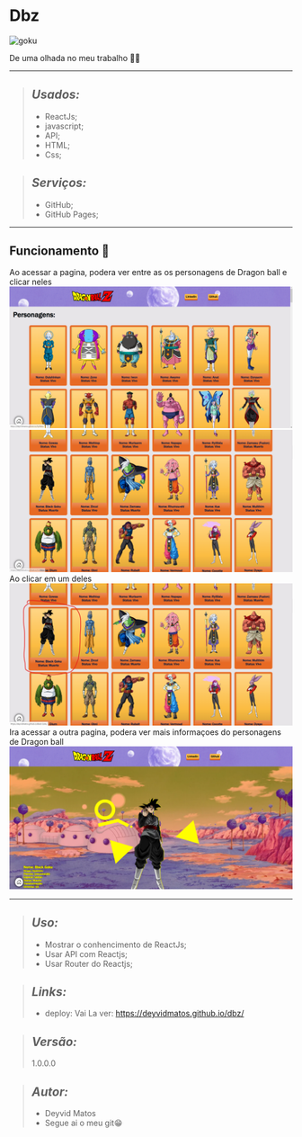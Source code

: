 # Dbz

![goku](https://metagalaxia.com.br/wp-content/uploads/2022/09/Dragon-Ball-Z.gif)

De uma olhada no meu trabalho 🐱‍🏍

---

> ## *Usados:*
> - ReactJs;
> - javascript;
> - API;
> - HTML;
> - Css;

> ## *Serviços:*
> - GitHub;
> - GitHub Pages;

---

## Funcionamento 🔎
Ao acessar a pagina, podera ver entre as os personagens de Dragon ball e clicar neles
![image](https://github.com/deyvidMatos/landing-page/blob/main/image/reactDbz.png)
![image](https://github.com/deyvidMatos/project-images/blob/main/dbz%20images/home%202.png)
Ao clicar em um deles
![image](https://github.com/deyvidMatos/project-images/blob/main/dbz%20images/home%202%20select.png)
Ira acessar a outra pagina, podera ver mais informaçoes do personagens de Dragon ball
![image](https://github.com/deyvidMatos/project-images/blob/main/dbz%20images/scouter.png)

---

> ## *Uso:*
> - Mostrar o conhencimento de ReactJs;
> - Usar API com Reactjs;
> - Usar Router do Reactjs;

> ## *Links:*
> - deploy: Vai La ver: https://deyvidmatos.github.io/dbz/

> ## *Versão:*
>  1.0.0.0

> ## *Autor:*
> - Deyvid Matos
> - Segue ai o meu git😁
